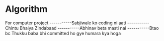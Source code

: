 # Algorithm
 
For computer project 
-----------Sabjiwale ko coding ni aati
-----------Chintu Bhaiya Zindabaad
-----------Abhinav beta masti nai
-----------Btao bc Thukku baba bhi committed ho gye humara kya hoga
